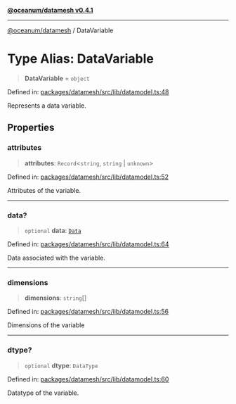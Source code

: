 [**@oceanum/datamesh v0.4.1**](../README.md)

***

[@oceanum/datamesh](../README.md) / DataVariable

# Type Alias: DataVariable

> **DataVariable** = `object`

Defined in: [packages/datamesh/src/lib/datamodel.ts:48](https://github.com/oceanum-io/oceanum-js/blob/6ea95bc75340e32d4166044b1046d4453dd46745/packages/datamesh/src/lib/datamodel.ts#L48)

Represents a data variable.

## Properties

### attributes

> **attributes**: `Record`\<`string`, `string` \| `unknown`\>

Defined in: [packages/datamesh/src/lib/datamodel.ts:52](https://github.com/oceanum-io/oceanum-js/blob/6ea95bc75340e32d4166044b1046d4453dd46745/packages/datamesh/src/lib/datamodel.ts#L52)

Attributes of the variable.

***

### data?

> `optional` **data**: [`Data`](Data.md)

Defined in: [packages/datamesh/src/lib/datamodel.ts:64](https://github.com/oceanum-io/oceanum-js/blob/6ea95bc75340e32d4166044b1046d4453dd46745/packages/datamesh/src/lib/datamodel.ts#L64)

Data associated with the variable.

***

### dimensions

> **dimensions**: `string`[]

Defined in: [packages/datamesh/src/lib/datamodel.ts:56](https://github.com/oceanum-io/oceanum-js/blob/6ea95bc75340e32d4166044b1046d4453dd46745/packages/datamesh/src/lib/datamodel.ts#L56)

Dimensions of the variable

***

### dtype?

> `optional` **dtype**: `DataType`

Defined in: [packages/datamesh/src/lib/datamodel.ts:60](https://github.com/oceanum-io/oceanum-js/blob/6ea95bc75340e32d4166044b1046d4453dd46745/packages/datamesh/src/lib/datamodel.ts#L60)

Datatype of the variable.
